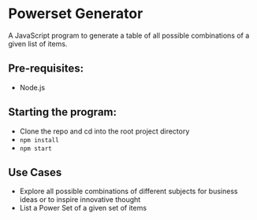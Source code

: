 # Powerset Generator
A JavaScript program to generate a table of all possible combinations of a given list of items.

## Pre-requisites:
- Node.js

## Starting the program:
- Clone the repo and cd into the root project directory
- `npm install`
- `npm start`

## Use Cases
- Explore all possible combinations of different subjects for business ideas or to inspire innovative thought
- List a Power Set of a given set of items